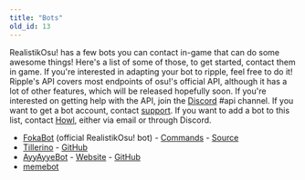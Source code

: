 ```yaml
---
title: "Bots"
old_id: 13
---
```

RealistikOsu! has a few bots you can contact in-game that can do some awesome things! Here's a list of some of those, to get started, contact them in game. If you're interested in adapting your bot to ripple, feel free to do it! Ripple's API covers most endpoints of osu!'s official API, although it has a lot of other features, which will be released hopefully soon. If you're interested on getting help with the API, join the [Discord](https://discord.gg/0rJcZruIsA6rXuIx) #api channel. If you want to get a bot account, contact [support](mailto:rosusupport@protonmail.com). If you want to add a bot to this list, contact [Howl](mailto:rosusupport@protonmail.com), either via email or through Discord.

* [FokaBot](https://ripple.moe/?u=999) (official RealistikOsu! bot) - [Commands](https://ripple.moe/index.php?p=16&id=4) - [Source](https://git.zxq.co/ripple/pep.py/src/master/constants/fokabotCommands.py)
* [Tillerino](https://ripple.moe/?u=8887) - [GitHub](https://github.com/Tillerino/Tillerinobot)
* [AyyAyyeBot](https://ripple.moe/?u=9973) - [Website](https://bot.aiaegames.xyz/) - [GitHub](https://github.com/AiAe/aiae)
* [memebot](https://ripple.moe/?u=12739)